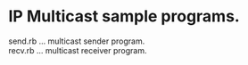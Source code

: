 # IP Multicast sample programs.

send.rb ... multicast sender program.  
recv.rb ... multicast receiver program.  
